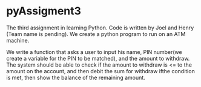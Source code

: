 # pyAssigment3

The third assignment in learning Python. Code is written by Joel and Henry (Team name is pending). We create a python program to run on an ATM machine. 

We write a function that asks a user to input his name, PIN number(we create a variable for 
the PIN to be matched), and the amount to withdraw. The system should be able to check if the amount to withdraw 
is <= to the amount on the account, and then debit the sum for withdraw ifthe condition is met, then show the balance 
of the remaining amount.
